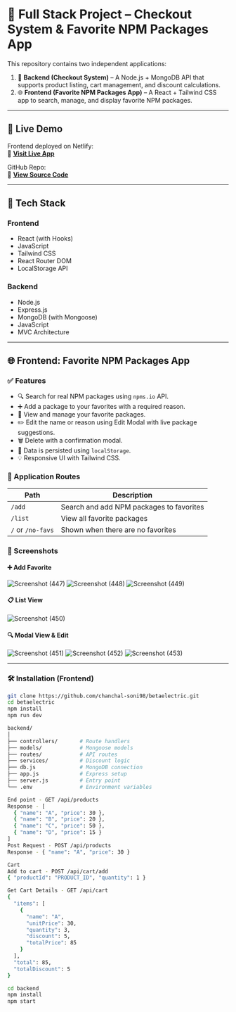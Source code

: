 # 🛒 Full Stack Project – Checkout System & Favorite NPM Packages App

This repository contains two independent applications:

1. 🧾 **Backend (Checkout System)** – A Node.js + MongoDB API that supports product listing, cart management, and discount calculations.
2. 🌐 **Frontend (Favorite NPM Packages App)** – A React + Tailwind CSS app to search, manage, and display favorite NPM packages.

---

## 🚀 Live Demo

Frontend deployed on Netlify:  
🔗 **[Visit Live App](https://heroic-halva-232e79.netlify.app)**

GitHub Repo:  
🔗 **[View Source Code](https://github.com/chanchal-soni98/betaelectric.git)**

---

## 🧩 Tech Stack

### Frontend
- React (with Hooks)
- JavaScript
- Tailwind CSS
- React Router DOM
- LocalStorage API

### Backend
- Node.js
- Express.js
- MongoDB (with Mongoose)
- JavaScript
- MVC Architecture

---

## 🌐 Frontend: Favorite NPM Packages App

### ✅ Features

- 🔍 Search for real NPM packages using `npms.io` API.
- ➕ Add a package to your favorites with a required reason.
- 🧾 View and manage your favorite packages.
- ✏️ Edit the name or reason using Edit Modal with live package suggestions.
- 🗑️ Delete with a confirmation modal.
- 💾 Data is persisted using `localStorage`.
- 💡 Responsive UI with Tailwind CSS.

### 🧭 Application Routes

| Path     | Description                            |
|----------|----------------------------------------|
| `/add`   | Search and add NPM packages to favorites |
| `/list`  | View all favorite packages              |
| `/` or `/no-favs` | Shown when there are no favorites  |

### 📸 Screenshots

#### ➕ Add Favorite
![Screenshot (447)](https://github.com/user-attachments/assets/3f92a69f-c796-419b-987a-69827d86ae65)
![Screenshot (448)](https://github.com/user-attachments/assets/35bb77b9-23ab-4d22-a277-9bef712b82c6)
![Screenshot (449)](https://github.com/user-attachments/assets/9fc942b4-e9be-4271-a445-b1a504a131c8)

#### 📋 List View
![Screenshot (450)](https://github.com/user-attachments/assets/d9b81ac3-2100-45dd-a100-0f3573cb6b7a)

#### 🔍 Modal View & Edit

![Screenshot (451)](https://github.com/user-attachments/assets/4c599456-1bcc-431c-94a2-2e5583bca23d)
![Screenshot (452)](https://github.com/user-attachments/assets/798bddf2-5da6-4cf5-97e5-89051912fbd0)
![Screenshot (453)](https://github.com/user-attachments/assets/8017481a-6e5e-4feb-8f17-cb98fc68c539)

---


### 🛠️ Installation (Frontend)

```bash
git clone https://github.com/chanchal-soni98/betaelectric.git
cd betaelectric
npm install
npm run dev

backend/
│
├── controllers/       # Route handlers
├── models/            # Mongoose models
├── routes/            # API routes
├── services/          # Discount logic
├── db.js              # MongoDB connection
├── app.js             # Express setup
├── server.js          # Entry point
└── .env               # Environment variables

End point - GET /api/products
Response - [
  { "name": "A", "price": 30 },
  { "name": "B", "price": 20 },
  { "name": "C", "price": 50 },
  { "name": "D", "price": 15 }
]
Post Request - POST /api/products
Response - { "name": "A", "price": 30 }

Cart
Add to cart - POST /api/cart/add 
{ "productId": "PRODUCT_ID", "quantity": 1 }

Get Cart Details - GET /api/cart
{
  "items": [
    {
      "name": "A",
      "unitPrice": 30,
      "quantity": 3,
      "discount": 5,
      "totalPrice": 85
    }
  ],
  "total": 85,
  "totalDiscount": 5
}

cd backend
npm install
npm start

